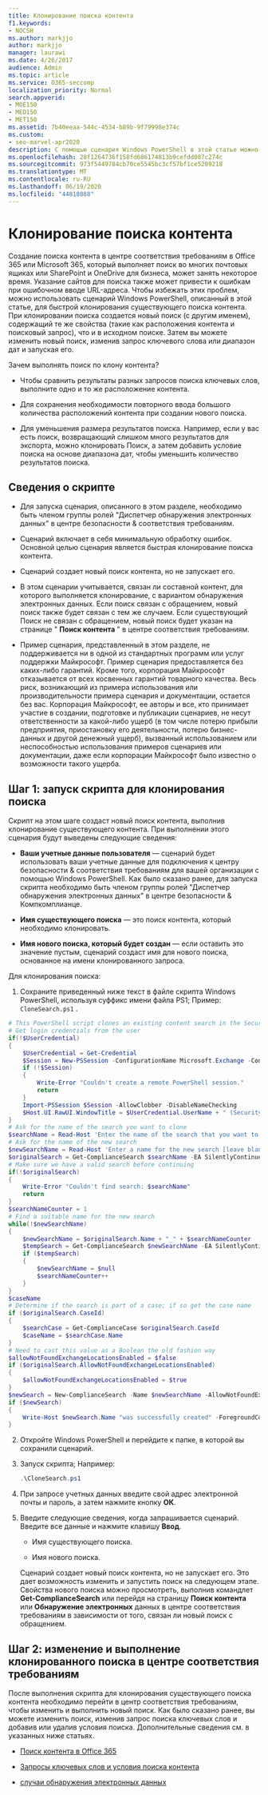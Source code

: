 ```yaml
---
title: Клонирование поиска контента
f1.keywords:
- NOCSH
ms.author: markjjo
author: markjjo
manager: laurawi
ms.date: 4/26/2017
audience: Admin
ms.topic: article
ms.service: O365-seccomp
localization_priority: Normal
search.appverid:
- MOE150
- MED150
- MET150
ms.assetid: 7b40eeaa-544c-4534-b89b-9f79998e374c
ms.custom:
- seo-marvel-apr2020
description: С помощью сценария Windows PowerShell в этой статье можно быстро клонировать существующий поиск контента в центре соответствия требованиям в Office 365 или Microsoft 365.
ms.openlocfilehash: 28f1264736f158fd686174813b9cefdd087c274c
ms.sourcegitcommit: 973f5449784cb70ce5545bc3cf57bf1ce5209218
ms.translationtype: MT
ms.contentlocale: ru-RU
ms.lasthandoff: 06/19/2020
ms.locfileid: "44818088"
---
```

# <a name="clone-a-content-search"></a>Клонирование поиска контента

Создание поиска контента в центре соответствия требованиям в Office 365 или Microsoft 365, который выполняет поиск во многих почтовых ящиках или SharePoint и OneDrive для бизнеса, может занять некоторое время. Указание сайтов для поиска также может привести к ошибкам при ошибочном вводе URL-адреса. Чтобы избежать этих проблем, можно использовать сценарий Windows PowerShell, описанный в этой статье, для быстрой клонирования существующего поиска контента. При клонировании поиска создается новый поиск (с другим именем), содержащий те же свойства (такие как расположения контента и поисковый запрос), что и в исходном поиске. Затем вы можете изменить новый поиск, изменив запрос ключевого слова или диапазон дат и запуская его.
  
Зачем выполнять поиск по клону контента?
  
- Чтобы сравнить результаты разных запросов поиска ключевых слов, выполните одно и то же расположение контента.
    
- Для сохранения необходимости повторного ввода большого количества расположений контента при создании нового поиска.
    
- Для уменьшения размера результатов поиска. Например, если у вас есть поиск, возвращающий слишком много результатов для экспорта, можно клонировать Поиск, а затем добавить условие поиска на основе диапазона дат, чтобы уменьшить количество результатов поиска.
  
## <a name="script-information"></a>Сведения о скрипте

- Для запуска сценария, описанного в этом разделе, необходимо быть членом группы ролей "Диспетчер обнаружения электронных данных" в центре безопасности & соответствия требованиям.
    
- Сценарий включает в себя минимальную обработку ошибок. Основной целью сценария является быстрая клонирование поиска контента.
    
- Сценарий создает новый поиск контента, но не запускает его.
    
- В этом сценарии учитывается, связан ли составной контент, для которого выполняется клонирование, с вариантом обнаружения электронных данных. Если поиск связан с обращением, новый поиск также будет связан с тем же случаем. Если существующий Поиск не связан с обращением, новый поиск будет указан на странице " **Поиск контента** " в центре соответствия требованиям. 
    
- Пример сценария, представленный в этом разделе, не поддерживается ни в одной из стандартных программ или услуг поддержки Майкрософт. Пример сценария предоставляется без каких-либо гарантий. Кроме того, корпорация Майкрософт отказывается от всех косвенных гарантий товарного качества. Весь риск, возникающий из примера использования или производительности примера сценария и документации, остается без вас. Корпорация Майкрософт, ее авторы и все, кто принимает участие в создании, подготовке и публикации сценариев, не несут ответственности за какой-либо ущерб (в том числе потерю прибыли предприятия, приостановку его деятельности, потерю бизнес-данных и другой денежный ущерб), вызванный использованием или неспособностью использования примеров сценариев или документации, даже если корпорации Майкрософт было известно о возможности такого ущерба.
  
## <a name="step-1-run-the-script-to-clone-a-search"></a>Шаг 1: запуск скрипта для клонирования поиска

Скрипт на этом шаге создаст новый поиск контента, выполнив клонирование существующего контента. При выполнении этого сценария будут выведены следующие сведения:
  
- **Ваши учетные данные пользователя** — сценарий будет использовать ваши учетные данные для подключения к центру безопасности & соответствия требованиям для вашей организации с помощью Windows PowerShell. Как было сказано ранее, для запуска скрипта необходимо быть членом группы ролей "Диспетчер обнаружения электронных данных" в центре безопасности & Компкомплианце. 
    
- **Имя существующего поиска** — это поиск контента, который необходимо клонировать. 
    
- **Имя нового поиска, который будет создан** — если оставить это значение пустым, сценарий создаст имя для нового поиска, основанное на имени клонированного запроса. 
    
Для клонирования поиска:
  
1. Сохраните приведенный ниже текст в файле скрипта Windows PowerShell, используя суффикс имени файла PS1; Пример: `CloneSearch.ps1` .
    
  ```powershell
  # This PowerShell script clones an existing content search in the Security &amp; Compliance Center.
  # Get login credentials from the user
  if(!$UserCredential)
  {
      $UserCredential = Get-Credential
      $Session = New-PSSession -ConfigurationName Microsoft.Exchange -ConnectionUri https://ps.compliance.protection.outlook.com/powershell-liveid -Credential $UserCredential -Authentication Basic -AllowRedirection
      if (!$Session)
      {
          Write-Error "Couldn't create a remote PowerShell session."
          return
      }
      Import-PSSession $Session -AllowClobber -DisableNameChecking
      $Host.UI.RawUI.WindowTitle = $UserCredential.UserName + " (Security & Compliance Center)"
  }
  # Ask for the name of the search you want to clone
  $searchName = Read-Host 'Enter the name of the search that you want to clone'
  # Ask for the name of the new search
  $newSearchName = Read-Host 'Enter a name for the new search [leave blank to automatically generate a name]'
  $originalSearch = Get-ComplianceSearch $searchName -EA SilentlyContinue
  # Make sure we have a valid search before continuing
  if(!$originalSearch)
  {
      Write-Error "Couldn't find search: $searchName"
      return
  }
  $searchNameCounter = 1
  # Find a suitable name for the new search
  while(!$newSearchName)
  {
      $newSearchName = $originalSearch.Name + "_" + $searchNameCounter
      $tempSearch = Get-ComplianceSearch $newSearchName -EA SilentlyContinue
      if ($tempSearch)
      {
          $newSearchName = $null
          $searchNameCounter++
      }
  }
  $caseName
  # Determine if the search is part of a case; if so get the case name
  if ($originalSearch.CaseId)
  {
      $searchCase = Get-ComplianceCase $originalSearch.CaseId
      $caseName = $searchCase.Name
  }
  # Need to cast this value as a Boolean the old fashion way
  $allowNotFoundExchangeLocationsEnabled = $false
  if ($originalSearch.AllowNotFoundExchangeLocationsEnabled)
  {
      $allowNotFoundExchangeLocationsEnabled = $true
  }
  $newSearch = New-ComplianceSearch -Name $newSearchName -AllowNotFoundExchangeLocationsEnabled $allowNotFoundExchangeLocationsEnabled -Case $caseName -ContentMatchQuery $originalSearch.ContentMatchQuery -Description $originalSearch.Description -ExchangeLocation $originalSearch.ExchangeLocation -ExchangeLocationExclusion $originalSearch.ExchangeLocationExclusion -Language $originalSearch.Language -SharePointLocation $originalSearch.SharePointLocation -SharePointLocationExclusion $originalSearch.SharePointLocationExclusion -PublicFolderLocation $originalSearch.PublicFolderLocation
  if ($newSearch)
  {
      Write-Host $newSearch.Name "was successfully created" -ForegroundColor Yellow
  }
  ```

2. Откройте Windows PowerShell и перейдите к папке, в которой вы сохранили сценарий.
    
3. Запуск скрипта; Например:
    
    ```powershell
    .\CloneSearch.ps1
    ```

4. При запросе учетных данных введите свой адрес электронной почты и пароль, а затем нажмите кнопку **ОК**.
    
5. Введите следующие сведения, когда запрашивается сценарий. Введите все данные и нажмите клавишу **Ввод**.
    
    - Имя существующего поиска.
    
    - Имя нового поиска.
    
    Сценарий создает новый поиск контента, но не запускает его. Это дает возможность изменить и запустить поиск на следующем этапе. Свойства нового поиска можно просмотреть, выполнив командлет **Get-ComplianceSearch** или перейдя на страницу **Поиск контента** или **Обнаружение электронных** данных в центре соответствия требованиям в зависимости от того, связан ли новый поиск с обращением. 
  
## <a name="step-2-edit-and-run-the-cloned-search-in-the-compliance-center"></a>Шаг 2: изменение и выполнение клонированного поиска в центре соответствия требованиям

После выполнения скрипта для клонирования существующего поиска контента необходимо перейти в центр соответствия требованиям, чтобы изменить и выполнить новый поиск. Как было сказано ранее, вы можете изменить поиск, изменив запрос поиска ключевых слов и добавив или удалив условия поиска. Дополнительные сведения см. в указанных ниже статьях.
  
- [Поиск контента в Office 365](content-search.md)
    
- [Запросы ключевых слов и условия поиска контента](keyword-queries-and-search-conditions.md)
    
- [случаи обнаружения электронных данных](ediscovery-cases.md)
